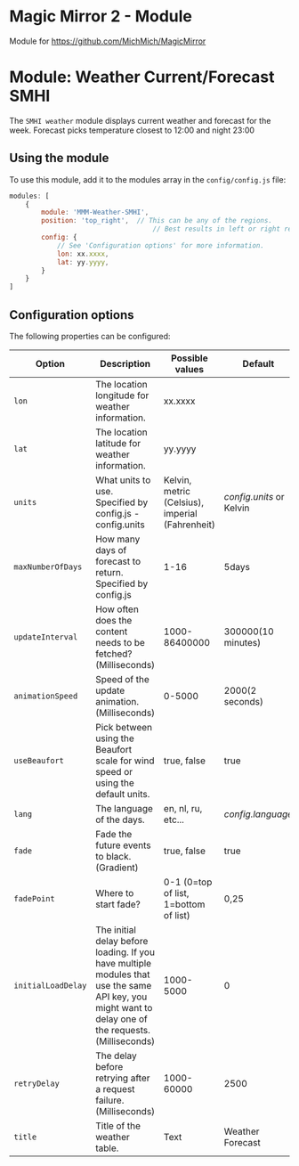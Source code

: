 # Magic Mirror 2 - Module
Module for https://github.com/MichMich/MagicMirror

# Module: Weather Current/Forecast SMHI
The `SMHI weather` module displays current weather and forecast for the week.
Forecast picks temperature closest to 12:00 and night 23:00

## Using the module

To use this module, add it to the modules array in the `config/config.js` file:
````javascript
modules: [
	{
		module: 'MMM-Weather-SMHI',
		position: 'top_right',	// This can be any of the regions.
									// Best results in left or right regions.
		config: {
			// See 'Configuration options' for more information.
			lon: xx.xxxx,
			lat: yy.yyyy,
		}
	}
]
````

## Configuration options

The following properties can be configured:

|Option|                  Description                  |                  Possible values                         | Default |
|------|-----------------------------------------------|----------------------------------------------------------|---------|
|`lon` |The location longitude for weather information.| xx.xxxx                                                  | |
|`lat` |The location latitude for weather information. | yy.yyyy                                                  | |
|`units`|What units to use. Specified by config.js - config.units | Kelvin, metric (Celsius), imperial (Fahrenheit)|*config.units* or Kelvin |
|`maxNumberOfDays`| How many days of forecast to return. Specified by config.js | 1-16 | 5days |
|`updateInterval`| How often does the content needs to be fetched? (Milliseconds) | 1000-86400000 | 300000(10 minutes) |
|`animationSpeed`| Speed of the update animation. (Milliseconds)  | 0-5000 | 2000(2 seconds) |
|`useBeaufort`| Pick between using the Beaufort scale for wind speed or using the default units. | true, false | true |
|`lang`| The language of the days. | en, nl, ru, etc... | *config.language* |
|`fade`| Fade the future events to black. (Gradient) | true, false | true |
|`fadePoint`| Where to start fade? | 0-1 (0=top of list, 1=bottom of list) | 0,25 |
|`initialLoadDelay`| The initial delay before loading. If you have multiple modules that use the same API key, you might want to delay one of the requests. (Milliseconds) | 1000-5000 | 0 |
|`retryDelay`| The delay before retrying after a request failure. (Milliseconds) | 1000-60000 | 2500 |
|`title`| Title of the weather table. | Text | Weather Forecast |
